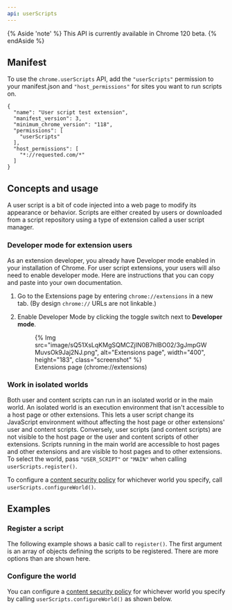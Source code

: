 ```yaml
---
api: userScripts
---
```

{% Aside 'note' %}
This API is currently available in Chrome 120 beta.
{% endAside %}
## Manifest

To use the `chrome.userScripts` API, add the `"userScripts"` permission to your manifest.json and `"host_permissions"` for sites you want to run scripts on.

```json/9-15
{
  "name": "User script test extension",
  "manifest_version": 3,
  "minimum_chrome_version": "118",
  "permissions": [
    "userScripts"
  ],
  "host_permissions": [
    "*://requested.com/*"
  ]
}
```

## Concepts and usage

A user script is a bit of code injected into a web page to modify its appearance or behavior. Scripts are either created by users or downloaded from a script repository using a type of extension called a user script manager.

### Developer mode for extension users

As an extension developer, you already have Developer mode enabled in your installation of Chrome. For user script extensions, your users will also need to enable developer mode. Here are instructions that you can copy and paste into your own documentation.

1. Go to the Extensions page by entering `chrome://extensions` in a new tab. (By design `chrome://` URLs are not linkable.)
1. Enable Developer Mode by clicking the toggle switch next to **Developer mode**.
    <figure>
    {% Img src="image/sQ51XsLqKMgSQMCZjIN0B7hlBO02/3gJmpGWMuvsOk9Jaj2NJ.png", alt="Extensions page",
    width="400", height="183",  class="screenshot" %}

      <figcaption>
      Extensions page (chrome://extensions)
      </figcaption>
    </figure>

### Work in isolated worlds

Both user and content scripts can run in an isolated world or in the main world. An isolated world is an execution environment that isn't accessible to a host page or other extensions. This lets a user script change its JavaScript environment without affecting the host page or other extensions' user and content scripts. Conversely, user scripts (and content scripts) are not visible to the host page or the user and content scripts of other extensions. Scripts running in the main world are accessible to host pages and other extensions and are visible to host pages and to other extensions. To select the world, pass `"USER_SCRIPT"` or `"MAIN"` when calling `userScripts.register()`.

To configure a [content security policy](https://developer.mozilla.org/docs/Web/HTTP/CSP) for whichever world you specify, call `userScripts.configureWorld()`.

## Examples

### Register a script

The following example shows a basic call to `register()`. The first argument is an array of objects defining the scripts to be registered. There are more options than are shown here.

### Configure the world

You can configure a [content security policy](https://developer.mozilla.org/docs/Web/HTTP/CSP) for whichever world you specify by calling `userScripts.configureWorld()` as shown below.
